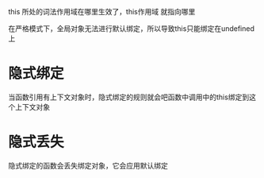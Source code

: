 
this 所处的词法作用域在哪里生效了，this作用域 就指向哪里

在严格模式下，全局对象无法进行默认绑定，所以导致this只能绑定在undefined上

# 隐式绑定
当函数引用有上下文对象时，隐式绑定的规则就会吧函数中调用中的this绑定到这个上下文对象

# 隐式丢失
隐式绑定的函数会丢失绑定对象，它会应用默认绑定
